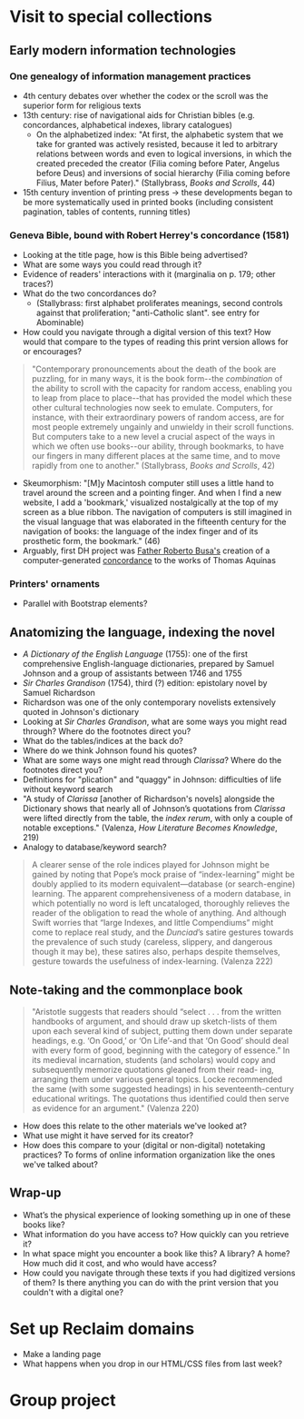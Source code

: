 # Visit to special collections

## Early modern information technologies

### One genealogy of information management practices

+ 4th century debates over whether the codex or the scroll was the superior form for religious texts
+ 13th century: rise of navigational aids for Christian bibles (e.g. concordances, alphabetical indexes, library catalogues)
  + On the alphabetized index: "At first, the alphabetic system that we take for granted was actively resisted, because it led to arbitrary relations between words and even to logical inversions, in which the created preceded the creator (Filia coming before Pater, Angelus before Deus) and inversions of social hierarchy (Filia coming before Filius, Mater before Pater)." (Stallybrass, *Books and Scrolls*, 44)
+ 15th century invention of printing press -> these developments began to be more systematically used in printed books (including consistent pagination, tables of contents, running titles)

### Geneva Bible, bound with Robert Herrey's concordance (1581)

+ Looking at the title page, how is this Bible being advertised?
+ What are some ways you could read through it?
+ Evidence of readers' interactions with it (marginalia on p. 179; other traces?)
+ What do the two concordances do?
  + (Stallybrass: first alphabet proliferates meanings, second controls against that proliferation; "anti-Catholic slant". see entry for Abominable)
+ How could you navigate through a digital version of this text? How would that compare to the types of reading this print version allows for or encourages?

> "Contemporary pronouncements about the death of the book are puzzling, for in many ways, it is the book form--the *combination* of the ability to scroll with the capacity for random access, enabling you to leap from place to place--that has provided the model which these other cultural technologies now seek to emulate. Computers, for instance, with their extraordinary powers of random access, are for most people extremely ungainly and unwieldy in their scroll functions. But computers take to a new level a crucial aspect of the ways in which we often use books--our ability, through bookmarks, to have our fingers in many different places at the same time, and to move rapidly from one to another." (Stallybrass, *Books and Scrolls*, 42)

+ Skeumorphism: "[M]y Macintosh computer still uses a little hand to travel around the screen and a pointing finger. And when I find a new website, I add a 'bookmark,' visualized nostalgically at the top of my screen as a blue ribbon. The navigation of computers is still imagined in the visual language that was elaborated in the fifteenth century for the navigation of books: the language of the index finger and of its prosthetic form, the bookmark." (46)
+ Arguably, first DH project was [Father Roberto Busa's](http://stephenramsay.us/2011/08/11/father-roberto-busa/) creation of a computer-generated [concordance](http://www.corpusthomisticum.org/it/index.age) to the works of Thomas Aquinas

### Printers' ornaments

+ Parallel with Bootstrap elements?

## Anatomizing the language, indexing the novel

+ *A Dictionary of the English Language* (1755): one of the first comprehensive English-language dictionaries, prepared by Samuel Johnson and a group of assistants between 1746 and 1755
+ *Sir Charles Grandison* (1754), third (?) edition: epistolary novel by Samuel Richardson
+ Richardson was one of the only contemporary novelists extensively quoted in Johnson's dictionary
+ Looking at *Sir Charles Grandison*, what are some ways you might read through? Where do the footnotes direct you?
+ What do the tables/indices at the back do?
+ Where do we think Johnson found his quotes?
+ What are some ways one might read through *Clarissa*? Where do the footnotes direct you?
+ Definitions for "plication" and "quaggy" in Johnson: difficulties of life without keyword search
+ "A study of *Clarissa* [another of Richardson's novels] alongside the Dictionary shows that nearly all of Johnson’s quotations from *Clarissa* were lifted directly from the table, the *index rerum*, with only a couple of notable exceptions." (Valenza, *How Literature Becomes Knowledge*, 219)
+ Analogy to database/keyword search?

> A clearer sense of the role indices played for Johnson might be gained by noting that Pope’s mock praise of “index-learning” might be doubly applied to its modern equivalent—database (or search-engine) learning. The apparent comprehensiveness of a modern database, in which potentially no word is left uncataloged, thoroughly relieves the reader of the obligation to read the whole of anything. And although Swift worries that “large Indexes, and little Compendiums” might come to replace real study, and the *Dunciad*’s satire gestures towards the prevalence of such study (careless, slippery, and dangerous though it may be), these satires also, perhaps despite themselves, gesture towards the usefulness of index-learning. (Valenza 222)

## Note-taking and the commonplace book

> "Aristotle suggests that readers should “select . . . from the written handbooks of argument, and should draw up sketch-lists of them upon each several kind of subject, putting them down under separate headings, e.g. ‘On Good,’ or ‘On Life’-and that ‘On Good’ should deal with every form of good, beginning with the category of essence.” In its medieval incarnation, students (and scholars) would copy and subsequently memorize quotations gleaned from their read- ing, arranging them under various general topics. Locke recommended the same (with some suggested headings) in his seventeenth-century educational writings. The quotations thus identified could then serve as evidence for an argument." (Valenza 220)

+ How does this relate to the other materials we've looked at?
+ What use might it have served for its creator?
+ How does this compare to your (digital or non-digital) notetaking practices? To forms of online information organization like the ones we've talked about?

## Wrap-up

+ What’s the physical experience of looking something up in one of these books like?
+ What information do you have access to? How quickly can you retrieve it?
+ In what space might you encounter a book like this? A library? A home? How much did it cost, and who would have access?
+ How could you navigate through these texts if you had digitized versions of them?
Is there anything you can do with the print version that you couldn't with a digital one?

# Set up Reclaim domains

+ Make a landing page
+ What happens when you drop in our HTML/CSS files from last week?

# Group project

